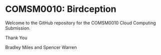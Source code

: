# COMSM0010: Birdception

Welcome to the GitHub repository for the COMSM0010 Cloud Computing Submission.

Thank You

Bradley Miles and Spencer Warren
